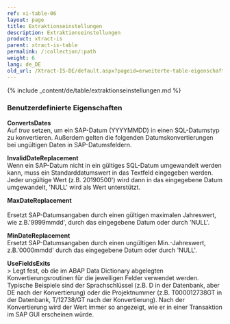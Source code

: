```yaml
---
ref: xi-table-06
layout: page
title: Extraktionseinstellungen
description: Extraktionseinstellungen
product: xtract-is
parent: xtract-is-table
permalink: /:collection/:path
weight: 6
lang: de_DE
old_url: /Xtract-IS-DE/default.aspx?pageid=erweiterte-table-eigenschaften
---
```

{% include _content/de/table/extraktionseinstellungen.md  %}

### Benutzerdefinierte Eigenschaften

**ConvertsDates**<br>
Auf *true* setzen, um ein SAP-Datum (YYYYMMDD) in einen SQL-Datumstyp zu konvertieren. Außerdem gelten die folgenden Datumskonvertierungen bei ungültigen Daten in SAP-Datumsfeldern. <br>

**InvalidDateReplacement** <br>
Wenn ein SAP-Datum nicht in ein gültiges SQL-Datum umgewandelt werden kann, muss ein Standarddatumswert in das Textfeld eingegeben werden. Jeder ungültige Wert (z.B. 20190500') wird dann in das eingegebene Datum umgewandelt,
'NULL' wird als Wert unterstützt. 

**MaxDateReplacement** <br> <br>
Ersetzt SAP-Datumsangaben durch einen gültigen maximalen Jahreswert, wie z.B.'9999mmdd', durch das eingegebene Datum oder durch 'NULL'.

**MinDateReplacement** <br>
Ersetzt SAP-Datumsangaben durch einen ungültigen Min.-Jahreswert, z.B.'0000mmdd' durch das eingegebene Datum oder durch 'NULL'.

**UseFieldsExits**<br>>
Legt fest, ob die im ABAP Data Dictionary abgelegten Konvertierungsroutinen für die jeweiligen Felder verwendet werden. Typische Beispiele sind der Sprachschlüssel (z.B. D in der Datenbank, aber DE nach der Konvertierung) oder die Projektnummer (z.B. T000012738GT in der Datenbank, T/12738/GT nach der Konvertierung). Nach der Konvertierung wird der Wert immer so angezeigt, wie er in einer Transaktion im SAP GUI erscheinen würde. <br>






